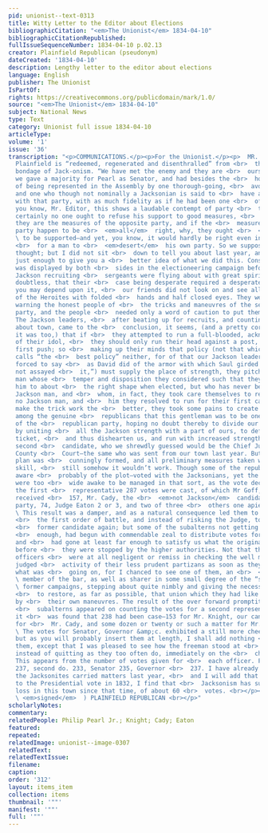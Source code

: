 ```yaml
---
pid: unionist--text-0313
title: Witty Letter to the Editor about Elections
bibliographicCitation: "<em>The Unionist</em> 1834-04-10"
bibliographicCitationRepublished: 
fullIssueSequenceNumber: 1834-04-10 p.02.13
creator: Plainfield Republican (pseudonym)
dateCreated: '1834-04-10'
description: Lengthy letter to the editor about elections
language: English
publisher: The Unionist
IsPartOf: 
rights: https://creativecommons.org/publicdomain/mark/1.0/
source: "<em>The Unionist</em> 1834-04-10"
subject: National News
type: Text
category: Unionist full issue 1834-04-10
articleType: 
volume: '1'
issue: '36'
transcription: "<p>COMMUNICATIONS.</p><p>For the Unionist.</p><p>  MR. EDITOR—Old
  Plainfield is “redeemed, regenerated and disenthralled” from <br>  the degrading
  bondage of Jack-onism. “We have met the enemy and they are <br>  ours.” Last year
  we gave a majority for Pearl as Senator, and had besides the <br>  honor and felicity
  of being represented in the Assembly by one thorough-going, <br>  avowed Jacksonman
  and one who though not nominally a Jacksonian is said to <br>  have always acted
  with that party, with as much fidelity as if he had been one <br>  of them. Now
  you know, Mr. Editor, this shows a laudable contempt of party <br>  trannels, for
  certainly no one ought to refuse his support to good measures, <br>  merely because
  they are the measures of the opposite party, and if the <br>  measures of the opposite
  party happen to be <br>  <em>all</em>  right, why, they ought <br>  <em>all</em>
  \ to be supported—and yet, you know, it would hardly be right even in that case
  <br>  for a man to <br>  <em>desert</em>  his own party. So we suppose our representative
  thought; but I did not sit <br>  down to tell you about last year, any more than
  just enough to give you a <br>  better idea of what we did this. Considerable activity
  was displayed by both <br>  sides in the electioneering campaign before hand. The
  Jackson recruiting <br>  sergeants were flying about with great spirit, sensible,
  doubtless, that their <br>  case being desperate required a desperate effort. And
  you may depend upon it, <br>  our friends did not look on and see all the bustle
  of the Heroites with folded <br>  hands and half closed eyes. They were awake and
  warning the honest people of <br>  the tricks and maneuvres of the self-styled democratic
  party, and the people <br>  needed only a word of caution to put them on their guard.
  The Jackson leaders, <br>  after beating up for recruits, and counting noses all
  about town, came to the <br>  conclusion, it seems, (and a pretty correct conclusion
  it was too,) that if <br>  they attempted to run a full-blooded, acknowledged worshipper
  of their idol, <br>  they should only run their head against a post, at the very
  first push; so <br>  making up their minds that policy (not that which the old proverb
  calls “the <br>  best policy” neither, for of that our Jackson leaders would be
  forced to say <br>  as David did of the armor with which Saul girded him, “I have
  not assayed <br>  it,”) must supply the place of strength, they pitched upon a worthy
  man whose <br>  temper and disposition they considered such that they could mould
  him to about <br>  the right shape when elected, but who has never been called a
  Jackson man, and <br>  whom, in fact, they took care themselves to represent as
  no Jackson man, and <br>  him they resolved to run for their first candidate. To
  make the trick work the <br>  better, they took some pains to create an impression
  among the genuine <br>  republicans that this gentleman was to be one of the candidates
  of the <br>  republican party, hoping no doubt thereby to divide our ranks, and
  by uniting <br>  all the Jackson strength with a part of ours, to defeat our regular
  ticket, <br>  and thus dishearten us, and run with increased strength for their
  second <br>  candidate, who we shrewdly guessed would be the Chief Judge of our
  County <br>  Court—the same who was sent from our town last year. But though the
  plan was <br>  cunningly formed, and all preliminary measures taken with admirable
  skill, <br>  still somehow it wouldn’t work. Though some of the republicans—not
  aware <br>  probably of the plot—voted with the Jacksonians, yet the greater part
  were too <br>  wide awake to be managed in that sort, as the vote declared. For
  the first <br>  representative 287 votes were cast, of which Mr Goff, our candidate,
  received <br>  157, Mr. Cady, the <br>  <em>not Jackson</em>  candidate of the Jackson
  party, 74, Judge Eaton 2 or 3, and two of three <br>  others one apiece. <br></p><p>
  \ This result was a damper, and as a natural consequence led them to relinquish
  <br>  the first order of battle, and instead of risking the Judge, to try their
  <br>  former candidate again; but some of the subalterns not getting their cue soon
  <br>  enough, had begun with commendable zeal to distribute votes for Mr. Eaton
  and <br>  had gone at least far enough to satisfy us what the original plan was,
  before <br>  they were stopped by the higher authorities. Not that the superior
  officers <br>  were at all negligent or remiss in checking the well meant, but ill
  judged <br>  activity of their less prudent partizans as soon as they discovered
  what was <br>  going on, for I chanced to see one of them, an <br>  <em>illustrious</em>
  \ member of the bar, as well as sharer in some small degree of the “spoils” of <br>
  \ former campaigns, stepping about quite nimbly and giving the necessary orders
  <br>  to restore, as far as possible, that union which they had like to have lost
  by <br>  their own maneuvres. The result of the over forward promptitude of the
  <br>  subalterns appeared on counting the votes for a second representative, when
  it <br>  was found that 238 had been case—153 for Mr. Knight, our candidate, —62
  for <br>  Mr. Cady, and some dozen or twenty or such a matter for Mr. Eaton. <br></p><p>
  \ The votes for Senator, Governor &amp;c. exhibited a still more cheering <br>  result,
  but as you will probably insert them at length, I shall add nothing <br>  respecting
  them, except that I was pleased to see how the freeman stood at <br>  their posts
  instead of quitting as they too often do, immediately on the <br>  choice of representatives.
  This appears from the number of votes given for <br>  each officer. First Representative
  237, second do. 233, Senator 235, Governor <br>  237. I have already told you how
  the Jacksonites carried matters last year, <br>  and I will add that by referring
  to the Presidential vote in 1832, I find that <br>  Jacksonism has sustained a net
  loss in this town since that time, of about 60 <br>  votes. <br></p><p>  ( <br>
  \ <em>signed</em>  ) PLAINFIELD REPUBLICAN <br></p>"
scholarlyNotes: 
commentary: 
relatedPeople: Philip Pearl Jr.; Knight; Cady; Eaton
featured: 
repeated: 
relatedImage: unionist--image-0307
relatedText: 
relatedTextIssue: 
filename: 
caption: 
order: '312'
layout: items_item
collection: items
thumbnail: '""'
manifest: '""'
full: '""'
---
```

